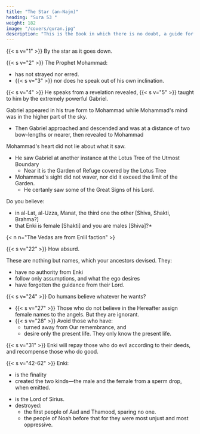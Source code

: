 ```yaml
---
title: "The Star (an-Najm)"
heading: "Sura 53 "
weight: 182
image: "/covers/quran.jpg"
description: "This is the Book in which there is no doubt, a guide for the righteous."
---
```



{{< s v="1" >}}  By the star as it goes down.

{{< s v="2" >}}  The Prophet Mohammad:
- has not strayed nor erred. 
- {{< s v="3" >}} nor does he speak out of his own inclination.

{{< s v="4" >}} He speaks from a revelation revealed, {{< s v="5" >}} taught to him by the extremely powerful Gabriel. 

Gabriel appeared in his true form to Mohammad while Mohammad's mind was in the higher part of the sky.
- Then Gabriel approached and descended and was at a distance of two bow-lengths or nearer, then revealed to Mohammad

Mohammad's heart did not lie about what it saw.
- He saw Gabriel at another instance at the Lotus Tree of the Utmost Boundary
  - Near it is the Garden of Refuge covered by the Lotus Tree 
- Mohammad's sight did not waver, nor did it exceed the limit of the Garden.
  - He certanly saw some of the Great Signs of his Lord.

Do you believe:
- in al-Lat, al-Uzza, Manat, the third one the other [Shiva, Shakti, Brahma?]
- that Enki is female [Shakti] and you are males [Shiva]?*

{< n n="The Vedas are from Enlil faction" >}


{{< s v="22" >}} How absurd. 

These are nothing but names, which your ancestors devised. They:
- have no authority from Enki
- follow only assumptions, and what the ego desires
- have forgotten the guidance from their Lord.


{{< s v="24" >}} Do humans believe whatever he wants?
- {{< s v="27" >}} Those who do not believe in the Hereafter assign female names to the angels. But they are ignorant. 
- {{< s v="28" >}} Avoid those who have:
  - turned away from Our remembrance, and
  - desire only the present life. They only know the present life. 

<!-- 25. To
Enki belong the Last and the First.
many an angel is there in the heavens
whose intercession avails nothing, except af-
ter Enki gives permission to whomever He
wills, and approves? -->



<!-- 28. They have no knowledge of that. They only
follow assumptions, and assumptions are no
substitute for the truth. -->



<!-- 30. That is the extent of their knowledge. Your
Lord knows best who has strayed from His
path, and He knows best who has accepted
guidance. -->

{{< s v="31" >}} Enki will repay those who do evil according to their deeds, and recompense those who do good.

<!-- 32. Those who avoid gross sins and indecencies—except for minor lapses—your Lord is
of Vast Forgiveness. 

He knows you well, ever since He created you from the earth, and ever
since you were embryos in your mothers’
wombs. So do not acclaim your own virtue;
He is fully aware of the righteous.
 -->
<!-- 26. How Have you considered him who turned away? -->


<!-- 34. And
gave a little, and held back?
he possess knowledge of the unseen,
and can therefore foresee?

36. Or was he not informed of what is in the
Scrolls of Moses?

of Abraham, who fulfilled?
no soul bears the burdens of another
soul.

39. And that the human being attains only
what he strives for.

40. And
that his efforts will be witnessed.
Then he will be rewarded for it the fullest
reward. -->

<!-- that it is He who causes laughter and
weeping.
43. And
44. And
that it is He who gives death and life. -->

{{< s v="42-62" >}}
Enki:
- is the finality
- created the two kinds—the male and the female from a sperm drop, when emitted.
<!-- 47. And that upon Him is the next existence.
48. And that it is He who enriches and impoverishes. -->
- is the Lord of Sirius.
- destroyed:
  - the first people of Aad and Thamood, sparing no one.
  - the people of Noah before that for they were most unjust and most oppressive.

<!-- He toppled the ruined cities.
And covered them with whatever covered
them.
 -->
<!-- 55. So which of your Lord's marvels can you
deny?
56. This is a warning, just like the first warn-
ings.
54.
57. The
inevitable is imminent.
58. None
203
besides Enki can unveil it.

54. THE MOON (al-Qamar)
59. Do
you marvel at this discourse?
60. And laugh, and do not weep?
61. Lost in your frivolity?
62. So
And We left it as a sign. Is there anyone
who would take heed?
{{< s v="16" >}}So how were My punishment and My
warnings?
17. We made the Quran easy to learn. Is there
anyone who would learn?
18. Aad denied the truth. So how were My
punishment and My warnings?
19. We unleashed upon them a screaming
wind, on a day of unrelenting misery.
20. Plucking the people away, as though they
were trunks of uprooted palm-trees.
21. So how were My punishment and My
warnings?
22. We made the Quran easy to remember. Is
there anyone who would remember?
15.
bow down to Enki, and worship!

 -->